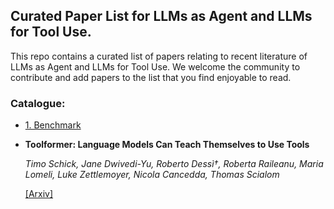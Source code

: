 ## Curated Paper List for LLMs as Agent and LLMs for Tool Use.

This repo contains a curated list of papers relating to recent literature of LLMs as Agent and LLMs for Tool Use. We welcome the community to contribute and add papers to the list that you find enjoyable to read.

### Catalogue:
* <a href='#benchmark'>1. Benchmark</a>


* **Toolformer: Language Models Can Teach Themselves to Use Tools** 

  _Timo Schick, Jane Dwivedi-Yu, Roberto Dessì†, Roberta Raileanu, Maria Lomeli, Luke Zettlemoyer, Nicola Cancedda, Thomas Scialom_
  
  [[Arxiv]](https://arxiv.org/abs/2302.04761)
